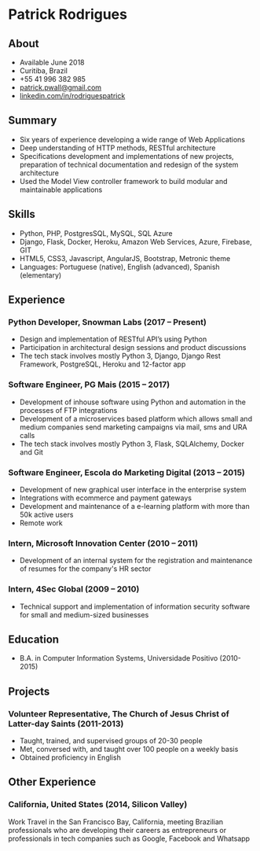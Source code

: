 # Patrick Rodrigues

## About
* Available June 2018
* Curitiba, Brazil
* +55 41 996 382 985
* patrick.pwall@gmail.com
* [linkedin.com/in/rodriguespatrick](https://www.linkedin.com/in/rodriguespatrick/)

## Summary
* Six years of experience developing a wide range of Web Applications
* Deep understanding of HTTP methods, RESTful architecture
* Specifications development and implementations of new projects, preparation of
technical documentation and redesign of the system architecture
* Used the Model View controller framework to build modular and maintainable
applications

## Skills
* Python, PHP, PostgresSQL, MySQL, SQL Azure
* Django, Flask, Docker, Heroku, Amazon Web Services, Azure, Firebase, GIT
* HTML5, CSS3, Javascript, AngularJS, Bootstrap, Metronic theme
* Languages: Portuguese (native), English (advanced), Spanish (elementary)

## Experience
### Python Developer, Snowman Labs (2017 – Present)
* Design and implementation of RESTful API’s using Python
* Participation in architectural design sessions and product discussions
* The tech stack involves mostly Python 3, Django, Django Rest Framework,
PostgreSQL, Heroku and 12-factor app

### Software Engineer, PG Mais (2015 – 2017)
* Development of inhouse software using Python and automation in the processes
of FTP integrations
* Development of a microservices based platform which allows small and medium
companies send marketing campaigns via mail, sms and URA calls
* The tech stack involves mostly Python 3, Flask, SQLAlchemy, Docker and Git

### Software Engineer, Escola do Marketing Digital (2013 – 2015)
* Development of new graphical user interface in the enterprise system
* Integrations with ecommerce and payment gateways
* Development and maintenance of a e-learning platform with more than 50k
active users
* Remote work

### Intern, Microsoft Innovation Center (2010 – 2011)
* Development of an internal system for the registration and maintenance of
resumes for the company's HR sector

### Intern, 4Sec Global (2009 – 2010)
* Technical support and implementation of information security software for small
and medium-sized businesses

## Education
* B.A. in Computer Information Systems, Universidade Positivo (2010-2015)

## Projects

### Volunteer Representative, The Church of Jesus Christ of Latter-day Saints (2011-2013)
* Taught, trained, and supervised groups of 20-30 people
* Met, conversed with, and taught over 100 people on a weekly basis
* Obtained proficiency in English

## Other Experience
### California, United States (2014, Silicon Valley)
Work Travel in the San Francisco Bay, California, meeting Brazilian professionals who
are developing their careers as entrepreneurs or professionals in tech companies such
as Google, Facebook and Whatsapp

